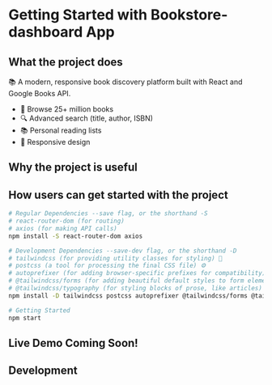 # Getting Started with Bookstore-dashboard App


## What the project does

📚 A modern, responsive book discovery platform built with React and Google Books API.

- 📖 Browse 25+ million books
- 🔍 Advanced search (title, author, ISBN)
- 📚 Personal reading lists
- 🎨 Responsive design

## Why the project is useful


## How users can get started with the project


```bash
# Regular Dependencies --save flag, or the shorthand -S
# react-router-dom (for routing) 
# axios (for making API calls)
npm install -S react-router-dom axios

# Development Dependencies --save-dev flag, or the shorthand -D
# tailwindcss (for providing utility classes for styling) 🎨
# postcss (a tool for processing the final CSS file) ⚙️
# autoprefixer (for adding browser-specific prefixes for compatibility) ✨
# @tailwindcss/forms (for adding beautiful default styles to form elements) 📝
# @tailwindcss/typography (for styling blocks of prose, like articles) 📖
npm install -D tailwindcss postcss autoprefixer @tailwindcss/forms @tailwindcss/typography

# Getting Started
npm start
```

## Live Demo Coming Soon!

## Development